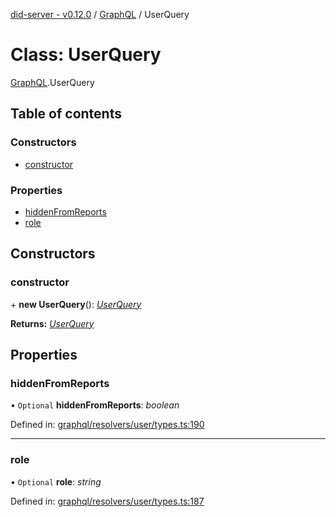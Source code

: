 [did-server - v0.12.0](../README.md) / [GraphQL](../modules/graphql.md) / UserQuery

# Class: UserQuery

[GraphQL](../modules/graphql.md).UserQuery

## Table of contents

### Constructors

- [constructor](graphql.userquery.md#constructor)

### Properties

- [hiddenFromReports](graphql.userquery.md#hiddenfromreports)
- [role](graphql.userquery.md#role)

## Constructors

### constructor

\+ **new UserQuery**(): [*UserQuery*](graphql.userquery.md)

**Returns:** [*UserQuery*](graphql.userquery.md)

## Properties

### hiddenFromReports

• `Optional` **hiddenFromReports**: *boolean*

Defined in: [graphql/resolvers/user/types.ts:190](https://github.com/Puzzlepart/did/blob/dev/server/graphql/resolvers/user/types.ts#L190)

___

### role

• `Optional` **role**: *string*

Defined in: [graphql/resolvers/user/types.ts:187](https://github.com/Puzzlepart/did/blob/dev/server/graphql/resolvers/user/types.ts#L187)
